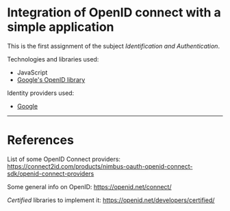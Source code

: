 # Integration of OpenID connect with a simple application

This is the first assignment of the subject _Identification and Authentication_.


Technologies and libraries used:

  - JavaScript
  - [Google's OpenID library](https://developers.google.com/identity/sign-in/web/sign-in)


Identity providers used:

  - [Google](https://developers.google.com/identity/protocols/OpenIDConnect#authenticatingtheuser)


-----------------------------------------------------------------------------------------

# References

List of some OpenID Connect providers: https://connect2id.com/products/nimbus-oauth-openid-connect-sdk/openid-connect-providers

Some general info on OpenID: https://openid.net/connect/

_Certified_ libraries to implement it: https://openid.net/developers/certified/


